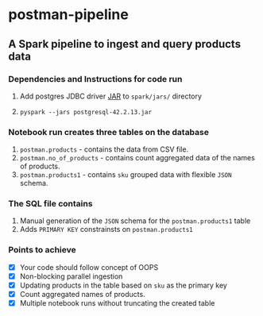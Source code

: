 # postman-pipeline
## A Spark pipeline to ingest and query products data

### Dependencies and Instructions for code run

1. Add postgres JDBC driver [JAR](https://jdbc.postgresql.org/download/postgresql-42.2.14.jar) to `spark/jars/` directory

2. `pyspark --jars postgresql-42.2.13.jar`

### Notebook run creates three tables on the database 
1. `postman.products` - contains the data from CSV file.
2. `postman.no_of_products` - contains count aggregated data of the names of products.
3. `postman.products1` - contains `sku` grouped data with flexible `JSON` schema.

### The SQL file contains
1. Manual generation of the `JSON` schema for the `postman.products1` table
2. Adds `PRIMARY KEY` constrainsts on `postman.products1`

### Points to achieve
- [x] Your code should follow concept of OOPS
- [x] Non-blocking parallel ingestion
- [x] Updating products in the table based on `sku` as the primary key
- [x] Count aggregated names of products.
- [x] Multiple notebook runs without truncating the created table